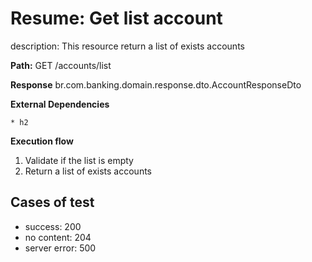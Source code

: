 # Resume: Get list account 
description: This resource return a list of exists accounts

**Path:** GET /accounts/list

**Response**
br.com.banking.domain.response.dto.AccountResponseDto

**External Dependencies**

	* h2
	
**Execution flow**

1. Validate if the list is empty
2. Return a list of exists accounts

## Cases of test

* success: 200
* no content: 204
* server error: 500

